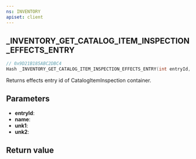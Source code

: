 ```yaml
---
ns: INVENTORY
apiset: client
---
```

## _INVENTORY_GET_CATALOG_ITEM_INSPECTION_EFFECTS_ENTRY

```c
// 0x9D21B185ABC2DBC4
Hash _INVENTORY_GET_CATALOG_ITEM_INSPECTION_EFFECTS_ENTRY(int entryId, char* name, BOOL unk1, BOOL unk2);
```

Returns effects entry id of CatalogItemInspection container.

## Parameters
* **entryId**:
* **name**:
* **unk1**:
* **unk2**:

## Return value